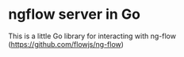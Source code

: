 ngflow server in Go
==========

This is a little Go library for interacting with ng-flow (https://github.com/flowjs/ng-flow)
